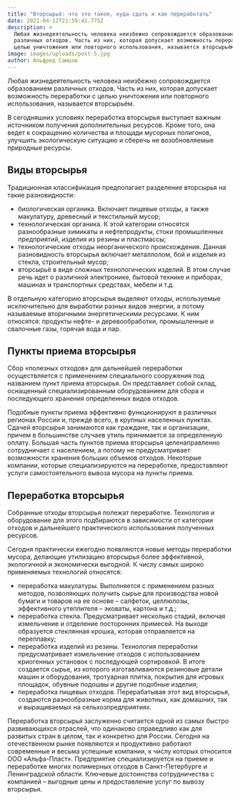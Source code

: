 ```yaml
---
title: "Вторсырьё: что это такое, куда сдать и как переработать"
date: 2021-04-12T21:59:41.775Z
description: >
  Любая жизнедеятельность человека неизбежно сопровождается образованием
  различных отходов. Часть из них, которая допускает возможность переработки с
  целью уничтожения или повторного использования, называется вторсырьём.
image: images/uploads/post-5.jpg
author: Альфред Самцов
---
```

Любая жизнедеятельность человека неизбежно сопровождается образованием различных отходов. Часть из них, которая допускает возможность переработки с целью уничтожения или повторного использования, называется вторсырьём.

В сегодняшних условиях переработка вторсырья выступает важным источником получения дополнительных ресурсов. Кроме того, она ведет к сокращению количества и площади мусорных полигонов, улучшить экологическую ситуацию и сберечь не возобновляемые природные ресурсы.

## Виды вторсырья

Традиционная классификация предполагает разделение вторсырья на такие разновидности:

* биологическая органика. Включает пищевые отходы, а также макулатуру, древесный и текстильный мусор;
* технологическая органика. К этой категории относятся разнообразные химикаты и нефтепродукты, стоки промышленных предприятий, изделия из резины и пластмассы;
* технологические отходы неорганического происхождения. Данная разновидность вторсырья включает металлолом, бой и изделия из стекла, строительный мусор;
* вторсырьё в виде сложных технологических изделий. В этом случае речь идет о различной электронике, бытовой технике и приборах, машинах и транспортных средствах, мебели и т.д.

В отдельную категорию вторсырья выделяют отходы, используемые исключительно для выработки разных видов энергии, а потому называемые вторичными энергетическими ресурсами. К ним относятся: продукты нефте- и деревообработки, промышленные и свалочные газы, горячая вода и пар.

## Пункты приема вторсырья

Сбор «полезных отходов» для дальнейшей переработки осуществляется с применением специального сооружения под названием пункт приема вторсырья. Он представляет собой склад, оснащенный специализированным оборудованием для сбора и последующего хранения определенных видов отходов.

Подобные пункты приема эффективно функционируют в различных регионах России и, прежде всего, в крупных населенных пунктах. Сдачей вторсырья занимаются как граждане, так и организации, причем в большинстве случаев утиль принимается за определенную оплату. Большая часть пунктов приема вторсырья целенаправленно сотрудничает с населением, а потому не предусматривает возможности хранения больших объемов отходов. Некоторые компании, которые специализируются на переработке, предоставляют услуги самостоятельного вывоза мусора на пункты приема.

## Переработка вторсырья

Собранные отходы вторсырья полежат переработке. Технология и оборудование для этого подбираются в зависимости от категории отходов и дальнейшего практического использования полученных ресурсов.

Сегодня практически ежегодно появляются новые методы переработки мусора, делающие утилизацию вторсырья более эффективной, экологичной и экономически выгодной. К числу самых широко применяемых технологий относятся:

* переработка макулатуры. Выполняется с применением разных методов, позволяющих получить сырье для производства новой бумаги и товаров на ее основе – салфеток, целлюлозы, эффективного утеплителя – эковаты, картона и т.д.;
* переработка стекла. Предусматривает несколько стадий, включая измельчение и отделение посторонних примесей. На выходе образуется стеклянная крошка, которая отправляется на переплавку;
* переработка изделий из резины. Технология переработки предусматривает измельчение отходов с использованием криогенных установок с последующей сортировкой. В итоге создается сырье, из которого изготавливаются резиновые детали машин и оборудования, тротуарная плитка, покрытия для игровых площадок, обувные подошвы и другие подобные изделия;
* переработка пищевых отходов. Перерабатывая этот вид вторсырья, создаются разнообразные корма для животных, как домашних, так и выращиваемых на сельхозпредприятиях.

Переработка вторсырья заслуженно считается одной из самых быстро развивающихся отраслей, что одинаково справедливо как для развитых стран в целом, так и конкретно для России. Сегодня на отечественном рынке появляются и продуктивно работают современные и весьма успешные компании, к числу которых относится ООО «Альфа-Пласт». Предприятие специализируется на приеме и переработке многих полимерных отходов в Санкт-Петербурге и Ленинградской области. Ключевые достоинства сотрудничества с компанией – выгодные цены и предоставление услуг по вывозу вторсырья.
